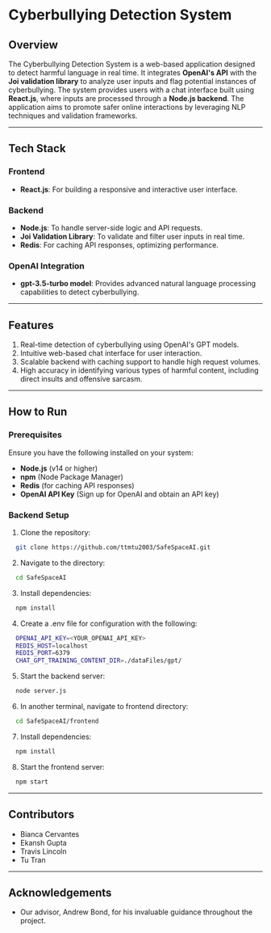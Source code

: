 # Cyberbullying Detection System

## Overview
The Cyberbullying Detection System is a web-based application designed to detect harmful language in real time. It integrates **OpenAI's API** with the **Joi validation library** to analyze user inputs and flag potential instances of cyberbullying. The system provides users with a chat interface built using **React.js**, where inputs are processed through a **Node.js backend**. The application aims to promote safer online interactions by leveraging NLP techniques and validation frameworks.

---

## Tech Stack
### Frontend
- **React.js**: For building a responsive and interactive user interface.

### Backend
- **Node.js**: To handle server-side logic and API requests.
- **Joi Validation Library**: To validate and filter user inputs in real time.
- **Redis**: For caching API responses, optimizing performance.

### OpenAI Integration
- **gpt-3.5-turbo model**: Provides advanced natural language processing capabilities to detect cyberbullying.

---

## Features
1. Real-time detection of cyberbullying using OpenAI's GPT models.
2. Intuitive web-based chat interface for user interaction.
3. Scalable backend with caching support to handle high request volumes.
4. High accuracy in identifying various types of harmful content, including direct insults and offensive sarcasm.

---

## How to Run

### Prerequisites
Ensure you have the following installed on your system:
- **Node.js** (v14 or higher)
- **npm** (Node Package Manager)
- **Redis** (for caching API responses)
- **OpenAI API Key** (Sign up for OpenAI and obtain an API key)

### Backend Setup
1. Clone the repository:
  ```sh
    git clone https://github.com/ttmtu2003/SafeSpaceAI.git
  ```
2. Navigate to the directory:
  ```sh
    cd SafeSpaceAI
  ```
3. Install dependencies:
  ```sh
    npm install
  ```
4. Create a .env file for configuration with the following:
  ```sh
    OPENAI_API_KEY=<YOUR_OPENAI_API_KEY>
    REDIS_HOST=localhost
    REDIS_PORT=6379
    CHAT_GPT_TRAINING_CONTENT_DIR=./dataFiles/gpt/
  ```
5. Start the backend server:
  ```sh
    node server.js
  ```
6. In another terminal, navigate to frontend directory:
  ```sh
    cd SafeSpaceAI/frontend
  ```
7.  Install dependencies:
  ```sh
    npm install
  ```
8. Start the frontend server:
  ```sh
    npm start
  ```

---

## Contributors
- Bianca Cervantes
- Ekansh Gupta
- Travis Lincoln
- Tu Tran

---

## Acknowledgements
- Our advisor, Andrew Bond, for his invaluable guidance throughout the project.
